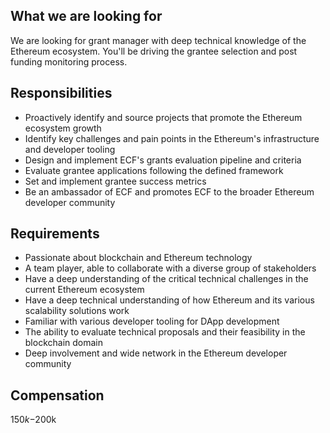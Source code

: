 
## What we are looking for
We are looking for grant manager with deep technical knowledge of the Ethereum ecosystem. You'll be driving the grantee selection and post funding monitoring process. 

## Responsibilities

- Proactively identify and source projects that promote the Ethereum ecosystem growth 
- Identify key challenges and pain points in the Ethereum's infrastructure and developer tooling 
- Design and implement ECF's grants evaluation pipeline and criteria 
- Evaluate grantee applications following the defined framework 
- Set and implement grantee success metrics 
- Be an ambassador of ECF and promotes ECF to the broader Ethereum developer community


## Requirements

- Passionate about blockchain and Ethereum technology 
- A team player, able to collaborate with a diverse group of stakeholders 
- Have a deep understanding of the critical technical challenges in the current Ethereum ecosystem 
- Have a deep technical understanding of how Ethereum and its various scalability solutions work 
- Familiar with various developer tooling for DApp development 
- The ability to evaluate technical proposals and their feasibility in the blockchain domain
- Deep involvement and wide network in the Ethereum developer community 



## Compensation
$150k-$200k
